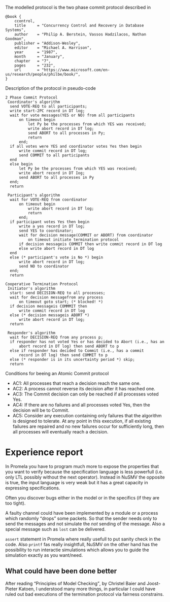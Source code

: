The modelled protocol is the two phase commit protocol described in
```
@book {
    ccontrol,
    title     = "Concurrency Control and Recovery in Database Systems",
    author    = "Philip A. Berstein, Vassos Hadzilacos, Nathan Goodman",
    publisher = "Addison-Wesley",
    editor    = "Michael A. Harrison",
    year      = "1987",
    month     = "January",
    chapter   = "7",
    pages     = "232",
    url       = "https://www.microsoft.com/en-us/research/people/philbe/book/",
}
```

Description of the protocol in pseudo-code
```
2 Phase Commit Protocol
 Coordinator's algorithm
  send VOTE-REQ to all participants;
  write start-2PC record in DT log;
  wait for vote messages(YES or NO) from all participants
      on timeout begin
          let Py be the processes from which YES was received;
          write abort record in DT log;
          send ABORT to all processes in Py;
          return
      end;
  if all votes were YES and coordinator votes Yes then begin
      write commit record in DT log;
      send COMMIT to all participants
  end
  else begin
      let Py be the processes from which YES was received;
      write abort record in DT Iog;
      send ABORT to all processes in Py
  end;
  return

 Participant's algorithm
  wait for VOTE-REQ from coordinator
      on timeout begin
          write abort record in DT log;
          return
      end;
  if participant votes Yes then begin
      write a yes record in DT log;
      send YES to coordinator;
      wait for decision message(COMMIT or ABORT) from coordinator
          on timeout initiate termination protocol
      if decision messageis COMMIT then write commit record in DT log
      else write abort record in DT log
  end
  else (* participant's vote is No *) begin
      write abort record in DT log;
      send NO to coordinator
  end;
  return

Cooperative Termination Protocol
 Initiator's algorithm
  start: send DECISION-REQ to all processes;
  wait for decision messagefrom any process
      on timeout goto start; (* blocked! *)
  if decision messageis COMMMIT then
      write commit record in DT log
  else (* decision messageis ABORT *)
      write abort record in DT log;
  return

 Responder's algorithm
  wait for DECISION-REQ from any process p;
  if responder has not voted Yes or has decided to Abort (i.e., has an
      abort record in DT log) then send ABORT to p
  else if responder has decided to Commit (i.e., has a commit
      record in DT log) then send COMMIT to p
  else (* responder is in its uncertainty period *) skip;
  return
```

Conditions for beeing an Atomic Commit protocol
  * AC1: All processes that reach a decision reach the same one.
  * AC2: A process cannot reverse its decision after it has reached one.
  * AC3: The Commit decision can only be reached if all processes voted Yes.
  * AC4: If there are no failures and all processes voted Yes, then the decision
    will be to Commit.
  * AC5: Consider any execution containing only failures that the algorithm is
    designed to tolerate. At any point in this execution, if all existing
    failures are repaired and no new failures occur for sufficiently long, then
    all processes will eventually reach a decision.

# Experience report
In Promela you have to program much more to expose the properties that you want
to verify because the specification language is less powerfull (i.e. only LTL
possibly without the next operator). Instead in NuSMV the opposite is true, the
input language is very weak but it has a great capacity in expressing
specifications.

Often you discover bugs either in the model or in the specifics (if they are too
tight).

A faulty channel could have been implemented by a module or a process which
randomly <q>drops</q> some packets. So that the sender needs only to send the
messages and not simulate the *not* sending of the message. Also a special
message such as `lost` can be delivered.

`assert` statement in Promela where really usefull to put sanity check in the
code. Also `printf` fas really insightfull, NuSMV on the other hand has the
possibility to run interactie simulations which allows you to guide the
simulation exactly as you want/need.

## What could have been done better
After reading <q>Principles of Model Checking</q>, by Christel Baier and
Joost-Pieter Katoen, I understood many more things, in particular I could have
ruled out bad executions of the termination protocol via fairness constrains.
